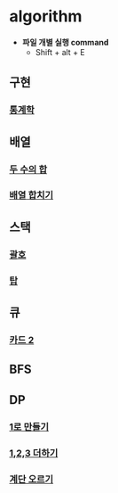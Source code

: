 # algorithm


- **파일 개별 실행 command**
  - Shift + alt + E

<h2>구현</h2>

### [통계학](https://github.com/Jeong-Bright/algorithm/blob/main/boj/2108.cpp)

<h2>배열</h2>
  
### [두 수의 합](https://github.com/Jeong-Bright/algorithm/blob/main/boj/3273.cpp)
### [배열 합치기](https://github.com/Jeong-Bright/algorithm/blob/main/boj/11728.cpp)

<h2>스택</h2>

### [괄호](https://github.com/Jeong-Bright/algorithm/blob/main/boj/9012.cpp)
### [탑](https://github.com/Jeong-Bright/algorithm/blob/main/boj/2493.cpp)

<h2>큐</h2>

### [카드 2](https://github.com/Jeong-Bright/algorithm/blob/main/boj/2164.cpp)

<h2>BFS</h2>

<h2>DP</h2>

### [1로 만들기](https://github.com/Jeong-Bright/algorithm/blob/main/boj/1463.cpp)
### [1,2,3 더하기](https://github.com/Jeong-Bright/algorithm/blob/main/boj/9095.cpp)
### [계단 오르기](https://github.com/Jeong-Bright/algorithm/blob/main/boj/2579.cpp)

